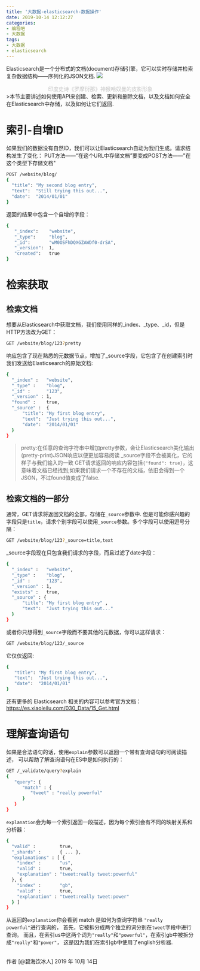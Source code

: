 ```yaml
---
title: '大数据-elasticsearch-数据操作'
date: 2019-10-14 12:12:27
categories:
- 编程吧
- 大数据
tags:
- 大数据
- elasticsearch
---
```





Elasticsearch是一个分布式的文档(document)存储引擎，它可以实时存储并检索复杂数据结构——序列化的JSON文档.
![](https://raw.githubusercontent.com/liruixue/muqiaosite/master/images/tech/Tech-bigdata-elasticsearch-dataopt-home.jpg)
<center><font color=#c3c3c3>印度史诗《罗摩衍那》神猴哈奴曼的皮影形象</font></center>
<!-- more -->
>本节主要讲述如何使用API来创建、检索、更新和删除文档，以及文档如何安全在Elasticsearch中存储，以及如何让它们返回.


# 索引-自增ID
如果我们的数据没有自然ID，我们可以让Elasticsearch自动为我们生成。请求结构发生了变化：
PUT方法——“在这个URL中存储文档”要变成POST方法——"在这个类型下存储文档"
```bash
POST /website/blog/
{
  "title": "My second blog entry",
  "text":  "Still trying this out...",
  "date":  "2014/01/01"
}
```
返回的结果中包含一个自增的字段：
```bash
{
   "_index":    "website",
   "_type":     "blog",
   "_id":       "wM0OSFhDQXGZAWDf0-drSA",
   "_version":  1,
   "created":   true
}
```
# 检索获取
## 检索文档
想要从Elasticsearch中获取文档，我们使用同样的_index、_type、_id，但是HTTP方法改为GET：
```bash
GET /website/blog/123?pretty
```
响应包含了现在熟悉的元数据节点，增加了_source字段，它包含了在创建索引时我们发送给Elasticsearch的原始文档:
```bash
{
  "_index" :   "website",
  "_type" :    "blog",
  "_id" :      "123",
  "_version" : 1,
  "found" :    true,
  "_source" :  {
      "title": "My first blog entry",
      "text":  "Just trying this out...",
      "date":  "2014/01/01"
  }
}
```
> pretty:在任意的查询字符串中增加pretty参数，会让Elasticsearch美化输出(pretty-print)JSON响应以便更加容易阅读
> _source字段不会被美化，它的样子与我们输入的一致
GET请求返回的响应内容包括`{"found": true}`，这意味着文档已经找到;如果我们请求一个不存在的文档，依旧会得到一个JSON，不过found值变成了false.
## 检索文档的一部分
通常，GET请求将返回文档的全部，存储在`_source`参数中. 但是可能你感兴趣的字段只是`title`，请求个别字段可以使用`_source`参数。多个字段可以使用逗号分隔：
```bash
GET /website/blog/123?_source=title,text
```
_source字段现在只包含我们请求的字段，而且过滤了date字段：
```bash
{
  "_index" :   "website",
  "_type" :    "blog",
  "_id" :      "123",
  "_version" : 1,
  "exists" :   true,
  "_source" : {
      "title": "My first blog entry" ,
      "text":  "Just trying this out..."
  }
}
```
或者你只想得到`_source`字段而不要其他的元数据，你可以这样请求：
```bash
GET /website/blog/123/_source
```
它仅仅返回:
```bash
{
   "title": "My first blog entry",
   "text":  "Just trying this out...",
   "date":  "2014/01/01"
}
```
还有更多的 Elasticsearch 相关的内容可以参考官方文档：https://es.xiaoleilu.com/030_Data/15_Get.html
# 理解查询语句
如果是合法语句的话，使用`explain`参数可以返回一个带有查询语句的可阅读描述， 可以帮助了解查询语句在ES中是如何执行的：
```bash
GET /_validate/query?explain
{
   "query": {
      "match" : {
         "tweet" : "really powerful"
      }
   }
}
```
`explanation`会为每一个索引返回一段描述，因为每个索引会有不同的映射关系和分析器：
```bash
{
  "valid" :         true,
  "_shards" :       { ... },
  "explanations" : [ {
    "index" :       "us",
    "valid" :       true,
    "explanation" : "tweet:really tweet:powerful"
  }, {
    "index" :       "gb",
    "valid" :       true,
    "explanation" : "tweet:really tweet:power"
  } ]
}
```
从返回的`explanation`你会看到 match 是如何为查询字符串 `"really powerful"`进行查询的， 首先，它被拆分成两个独立的词分别在`tweet`字段中进行查询。
而且，在索引us中这两个词为`"really"`和`"powerful"`，在索引gb中被拆分成`"really"`和`"power"`， 这是因为我们在索引gb中使用了english分析器.

</br>
作者 [@碧海饮冰人]    
2019 年 10月 14日    
  



